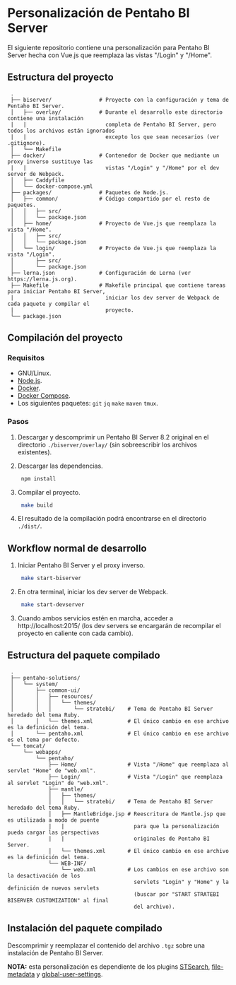 # Personalización de Pentaho BI Server

El siguiente repositorio contiene una personalización para Pentaho BI Server hecha con Vue.js que
reemplaza las vistas "/Login" y "/Home".

## Estructura del proyecto

```
 .
 ├── biserver/               # Proyecto con la configuración y tema de Pentaho BI Server.
 │   ├── overlay/            # Durante el desarrollo este directorio contiene una instalación
 |   |                         completa de Pentaho BI Server, pero todos los archivos están ignorados
 |   |                         excepto los que sean necesarios (ver .gitignore).
 │   └── Makefile
 ├── docker/                 # Contenedor de Docker que mediante un proxy inverso sustituye las
 |   |                         vistas "/Login" y "/Home" por el dev server de Webpack.
 │   ├── Caddyfile
 │   └── docker-compose.yml
 ├── packages/               # Paquetes de Node.js.
 │   ├── common/             # Código compartido por el resto de paquetes.
 │   │   ├── src/
 │   │   └── package.json
 │   ├── home/               # Proyecto de Vue.js que reemplaza la vista "/Home".
 │   │   ├── src/
 │   │   └── package.json
 │   └── login/              # Proyecto de Vue.js que reemplaza la vista "/Login".
 │       ├── src/
 │       └── package.json
 ├── lerna.json              # Configuración de Lerna (ver https://lerna.js.org).
 ├── Makefile                # Makefile principal que contiene tareas para iniciar Pentaho BI Server,
 |                             iniciar los dev server de Webpack de cada paquete y compilar el
 |                             proyecto.
 └── package.json
```

## Compilación del proyecto

### Requisitos

 * GNU/Linux.
 * [Node.js](https://nodejs.org/en/download/package-manager/).
 * [Docker](https://docs.docker.com/install/).
 * [Docker Compose](https://docs.docker.com/compose/install/).
 * Los siguientes paquetes: `git` `jq` `make` `maven` `tmux`.

### Pasos

 1. Descargar y descomprimir un Pentaho BI Server 8.2 original en el directorio
    `./biserver/overlay/` (sin sobreescribir los archivos existentes).

 2. Descargar las dependencias.
    ```sh
     npm install
    ```

 3. Compilar el proyecto.
    ```sh
     make build
    ```

 4. El resultado de la compilación podrá encontrarse en el directorio `./dist/`.

## Workflow normal de desarrollo

 1. Iniciar Pentaho BI Server y el proxy inverso.
    ```sh
     make start-biserver
    ```

 2. En otra terminal, iniciar los dev server de Webpack.
    ```sh
     make start-devserver
    ```

 3. Cuando ambos servicios estén en marcha, acceder a http://localhost:2015/
    (los dev servers se encargarán de recompilar el proyecto en caliente con cada cambio).

## Estructura del paquete compilado

```
 .
 ├── pentaho-solutions/
 │   └── system/
 │       ├── common-ui/
 │       │   ├── resources/
 │       │   │   └── themes/
 │       │   │       └── stratebi/    # Tema de Pentaho BI Server heredado del tema Ruby.
 │       │   └── themes.xml           # El único cambio en ese archivo es la definición del tema.
 │       └── pentaho.xml              # El único cambio en ese archivo es el tema por defecto.
 └── tomcat/
     └── webapps/
         └── pentaho/
             ├── Home/                # Vista "/Home" que reemplaza al servlet "Home" de "web.xml".
             ├── Login/               # Vista "/Login" que reemplaza al servlet "Login" de "web.xml".
             ├── mantle/
             │   ├── themes/
             │   │   └── stratebi/    # Tema de Pentaho BI Server heredado del tema Ruby.
             │   ├── MantleBridge.jsp # Reescritura de Mantle.jsp que es utilizada a modo de puente
             |   |                      para que la personalización pueda cargar las perspectivas
             |   |                      originales de Pentaho BI Server.
             │   └── themes.xml       # El único cambio en ese archivo es la definición del tema.
             └── WEB-INF/
                 └── web.xml          # Los cambios en ese archivo son la desactivación de los
                                        servlets "Login" y "Home" y la definición de nuevos servlets
                                        (buscar por "START STRATEBI BISERVER CUSTOMIZATION" al final
                                        del archivo).
```

## Instalación del paquete compilado

Descomprimir y reemplazar el contenido del archivo `.tgz` sobre una instalación de Pentaho BI Server.

**NOTA:** esta personalización es dependiente de los plugins
 [STSearch](//gitlab.stratebi.com/stratebi/customizations/STSearch),
 [file-metadata](//gitlab.stratebi.com/stratebi/customizations/file-metadata) y
 [global-user-settings](//gitlab.stratebi.com/stratebi/customizations/global-user-settings).
